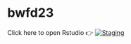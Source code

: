 # bwfd23

Click here to open Rstudio 👉 [![Staging](https://img.shields.io/badge/Launch-UCB%20Datahub-blue.svg)](https://workshop.datahub.berkeley.edu/hub/user-redirect/git-pull?repo=https%3A%2F%2Fgithub.com%2Fberkeley-demography%2Fbwfd23&branch=main&urlpath=rstudio%2F)



